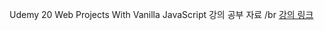 Udemy 20 Web Projects With Vanilla JavaScript 강의 공부 자료 
/br
[강의 링크](https://www.udemy.com/share/102yzoAEAadllVRnQF/)
